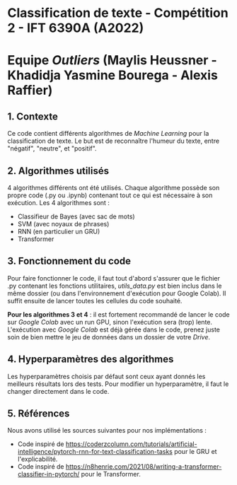 # Classification de texte - Compétition 2 - IFT 6390A (A2022)
# Equipe *Outliers* (Maylis Heussner - Khadidja Yasmine Bourega - Alexis Raffier)
## 1. Contexte
Ce code contient différents algorithmes de *Machine Learning* pour la classification de texte. Le but est de reconnaître l'humeur du texte, entre "négatif", "neutre", et "positif".

## 2. Algorithmes utilisés
4 algorithmes différents ont été utilisés. Chaque algorithme possède son propre code (.py ou .ipynb) contenant tout ce qui est nécessaire à son exécution. Les 4 algorithmes sont :
- Classifieur de Bayes (avec sac de mots)
- SVM (avec noyaux de phrases)
- RNN (en particulier un GRU)
- Transformer

## 3. Fonctionnement du code
Pour faire fonctionner le code, il faut tout d'abord s'assurer que le fichier .py contenant les fonctions utilitaires, *utils_data.py* est bien inclus dans le même dossier (ou dans l'environnement d'exécution pour Google Colab). Il suffit ensuite de lancer toutes les cellules du code souhaité.

**Pour les algorithmes 3 et 4** : il est fortement recommandé de lancer le code sur *Google Colab* avec un run GPU, sinon l'exécution sera (trop) lente. L'exécution avec *Google Colab* est déjà gérée dans le code, prenez juste soin de bien mettre le jeu de données dans un dossier de votre *Drive*.

## 4. Hyperparamètres des algorithmes
Les hyperparamètres choisis par défaut sont ceux ayant donnés les meilleurs résultats lors des tests. Pour modifier un hyperparamètre, il faut le changer directement dans le code.

## 5. Références
Nous avons utilisé les sources suivantes pour nos implémentations : 
- Code inspiré de https://coderzcolumn.com/tutorials/artificial-intelligence/pytorch-rnn-for-text-classification-tasks pour le GRU et l'explicabilité.
- Code inspiré de https://n8henrie.com/2021/08/writing-a-transformer-classifier-in-pytorch/ pour le Transformer.
